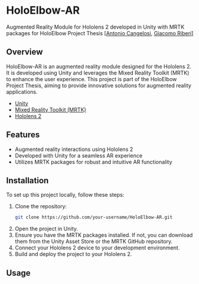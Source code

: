 # HoloElbow-AR

Augmented Reality Module for Hololens 2 developed in Unity with MRTK packages for HoloElbow Project Thesis [[Antonio Cangelosi](https://github.com/Antocg99), [Giacomo Riberi](https://github.com/giacomo-riberi)]

## Overview

HoloElbow-AR is an augmented reality module designed for the Hololens 2. It is developed using Unity and leverages the Mixed Reality Toolkit (MRTK) to enhance the user experience. This project is part of the HoloElbow Project Thesis, aiming to provide innovative solutions for augmented reality applications.
- [Unity](https://unity.com/)
- [Mixed Reality Toolkit (MRTK)](https://github.com/microsoft/MixedRealityToolkit-Unity)
- [Hololens 2](https://www.microsoft.com/en-us/hololens)
## Features

- Augmented reality interactions using Hololens 2
- Developed with Unity for a seamless AR experience
- Utilizes MRTK packages for robust and intuitive AR functionality

## Installation

To set up this project locally, follow these steps:

1. Clone the repository:
    ```bash
    git clone https://github.com/your-username/HoloElbow-AR.git
    ```
2. Open the project in Unity.
3. Ensure you have the MRTK packages installed. If not, you can download them from the Unity Asset Store or the MRTK GitHub repository.
4. Connect your Hololens 2 device to your development environment.
5. Build and deploy the project to your Hololens 2.

## Usage

